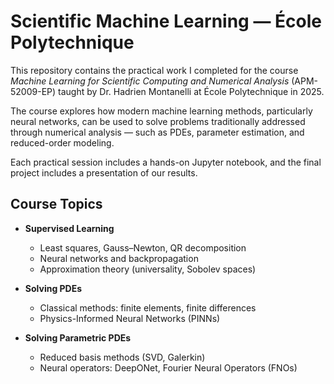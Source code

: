 # Scientific Machine Learning — École Polytechnique

This repository contains the practical work I completed for the course *Machine Learning for Scientific Computing and Numerical Analysis* (APM-52009-EP) taught by Dr. Hadrien Montanelli at École Polytechnique in 2025.

The course explores how modern machine learning methods, particularly neural networks, can be used to solve problems traditionally addressed through numerical analysis — such as PDEs, parameter estimation, and reduced-order modeling.

Each practical session includes a hands-on Jupyter notebook, and the final project includes a presentation of our results.

## Course Topics

- **Supervised Learning**
  - Least squares, Gauss–Newton, QR decomposition
  - Neural networks and backpropagation
  - Approximation theory (universality, Sobolev spaces)

- **Solving PDEs**
  - Classical methods: finite elements, finite differences
  - Physics-Informed Neural Networks (PINNs)

- **Solving Parametric PDEs**
  - Reduced basis methods (SVD, Galerkin)
  - Neural operators: DeepONet, Fourier Neural Operators (FNOs)



